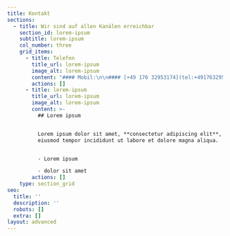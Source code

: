 ```yaml
---
title: Kontakt
sections:
  - title: Wir sind auf allen Kanälen erreichbar
    section_id: lorem-ipsum
    subtitle: lorem-ipsum
    col_number: three
    grid_items:
      - title: Telefon
        title_url: lorem-ipsum
        image_alt: lorem-ipsum
        content: "#### Mobil:\n\n#### [+49 176 32953174](tel:+4917632953174)\_&#xA;\n\n#### Festnetz:\n\n02133 / 694144\n"
        actions: []
      - title: lorem-ipsum
        title_url: lorem-ipsum
        image_alt: lorem-ipsum
        content: >-
          ## Lorem ipsum


          Lorem ipsum dolor sit amet, **consectetur adipiscing elit**, sed do
          eiusmod tempor incididunt ut labore et dolore magna aliqua.


          - Lorem ipsum

          - dolor sit amet
        actions: []
    type: section_grid
seo:
  title: ''
  description: ''
  robots: []
  extra: []
layout: advanced
---
```

